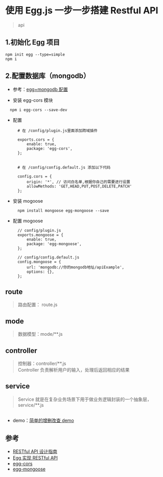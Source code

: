 # 使用 Egg.js 一步一步搭建 Restful API

>api

## 1.初始化 Egg 项目

```
npm init egg --type=simple
npm i
```


## 2.配置数据库（mongodb）
- 参考：[egg+mongodb 配置](https://www.jianshu.com/p/44afea9b4607)

>

- 安装 egg-cors 模块
```
  npm i egg-cors --save-dev
```
- 配置
  ```
    # 在 /config/plugin.js里面添加跨域插件

    exports.cors = {
        enable: true,
        package: 'egg-cors',
    };


    # 在 /config/config.default.js 添加以下代码

    config.cors = {
        origin: '*', // 访问白名单,根据你自己的需要进行设置
        allowMethods: 'GET,HEAD,PUT,POST,DELETE,PATCH'
    };

  ```

- 安装 mogoose 
  ```
    npm install mongoose egg-mongoose --save
  ```
- 配置 mogoose
  ```
    // config/plugin.js
    exports.mongoose = {
        enable: true,
        package: 'egg-mongoose',
    };
    
    // config/config.default.js
    config.mongoose = {
        url: 'mongodb://你的mongodb地址/apiExample',
        options: {},
    };

  ```

## route

> 路由配置： route.js

## mode

>数据模型：mode/**.js

## controller
> 控制器：controller/**.js  
Controller 负责解析用户的输入，处理后返回相应的结果

## service
>Service 就是在复杂业务场景下用于做业务逻辑封装的一个抽象层， service/**.js



## 
- demo：[简单的增删改查 demo](https://github.com/fairyly/eggdemo/blob/gh-pages/1.1.4%20egg-mongoose%E4%BD%BF%E7%94%A8%EF%BC%88%E5%A2%9E%E5%88%A0%E6%94%B9%E6%9F%A5%EF%BC%89.md)


## 参考
- [RESTful API 设计指南](http://www.ruanyifeng.com/blog/2014/05/restful_api.html)
- [Egg 实现 RESTful API](https://eggjs.org/zh-cn/tutorials/restful.html)
- [egg-cors](https://github.com/eggjs/egg-cors)
- [egg-mongoose](https://github.com/eggjs/egg-mongoose)
